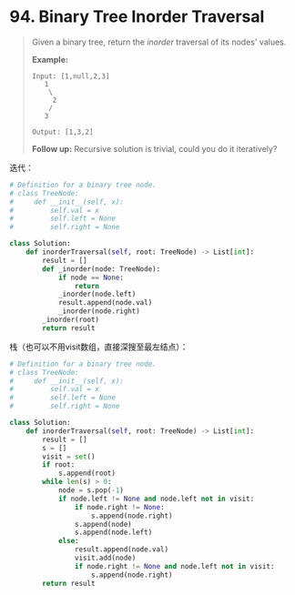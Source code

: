 # 94. Binary Tree Inorder Traversal

> Given a binary tree, return the *inorder* traversal of its nodes' values.
>
> **Example:**
>
> ```
> Input: [1,null,2,3]
>    1
>     \
>      2
>     /
>    3
> 
> Output: [1,3,2]
> ```
>
> **Follow up:** Recursive solution is trivial, could you do it iteratively?

迭代：

```python
# Definition for a binary tree node.
# class TreeNode:
#     def __init__(self, x):
#         self.val = x
#         self.left = None
#         self.right = None

class Solution:
    def inorderTraversal(self, root: TreeNode) -> List[int]:
        result = []
        def _inorder(node: TreeNode):
            if node == None:
                return
            _inorder(node.left)
            result.append(node.val)
            _inorder(node.right)
        _inorder(root)
        return result
```

栈（也可以不用visit数组，直接深搜至最左结点）：

```python
# Definition for a binary tree node.
# class TreeNode:
#     def __init__(self, x):
#         self.val = x
#         self.left = None
#         self.right = None

class Solution:
    def inorderTraversal(self, root: TreeNode) -> List[int]:
        result = []
        s = []
        visit = set()
        if root:
            s.append(root)
        while len(s) > 0:
            node = s.pop(-1)
            if node.left != None and node.left not in visit:
                if node.right != None:
                    s.append(node.right)                
                s.append(node)
                s.append(node.left)
            else:
                result.append(node.val)
                visit.add(node)
                if node.right != None and node.left not in visit:
                    s.append(node.right)                    
        return result
```

